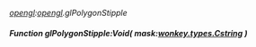 _[opengl](../../modules/opengl/opengl-module.md):[opengl](../../modules/opengl/opengl-module.md).glPolygonStipple_
##### Function glPolygonStipple:Void( mask:[wonkey.types.Cstring](../../modules/wonkey/wonkey-types-cstring.md) )
